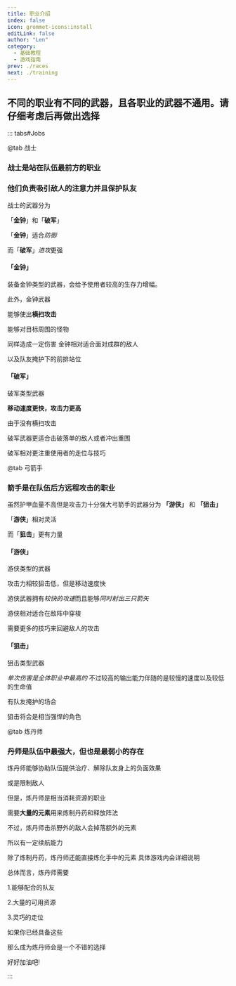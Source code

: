 ```yaml
---
title: 职业介绍
index: false
icon: grommet-icons:install
editLink: false
author: "Len"
category:
  - 基础教程
  - 游戏指南
prev: ./races
next: ./training
---
```




##  不同的职业有不同的武器，且各职业的武器不通用。请仔细考虑后再做出选择

::: tabs#Jobs

@tab 战士

### 战士是站在队伍最前方的职业

### 他们负责吸引敌人的注意力并且保护队友

战士的武器分为

「**金钟**」和「**破军**」

「**金钟**」适合*防御*

 而「**破军**」*进攻*更强



#### 「金钟」

装备金钟类型的武器，会给予使用者较高的生存力增幅。

此外，金钟武器

能够使出**横扫攻击**

能够对目标周围的怪物

同样造成一定伤害
金钟相对适合面对成群的敌人

以及队友掩护下的前排站位

#### 「破军」

破军类型武器

**移动速度更快，攻击力更高**

由于没有横扫攻击

破军武器更适合击破落单的敌人或者冲出重围

破军相对更注重使用者的走位与技巧

@tab 弓箭手

### 箭手是在队伍后方远程攻击的职业

虽然护甲血量不高但是攻击力十分强大弓箭手的武器分为
 **「游侠」** 和 **「狙击」**

 「**游侠**」相对灵活

而「**狙击**」更有力量

#### 「游侠」

游侠类型的武器

攻击力相较狙击低，但是移动速度快

游侠武器拥有*较快的攻速*而且能够*同时射出三只箭矢*

游侠相对适合在敌阵中穿梭

需要更多的技巧来回避敌人的攻击

#### 「狙击」

狙击类型武器

*单次伤害是全体职业中最高的*
不过较高的输出能力伴随的是较慢的速度以及较低的生命值

有队友掩护的场合

狙击将会是相当强悍的角色

@tab 炼丹师

### 丹师是队伍中**最强大**，但也是**最弱小**的存在

炼丹师能够协助队伍提供治疗、解除队友身上的负面效果

或是限制敌人

但是，炼丹师是相当消耗资源的职业

需要**大量的元素**用来炼制丹药和释放阵法

不过，炼丹师击杀野外的敌人会掉落额外的元素

所以有一定续航能力

除了炼制丹药，炼丹师还能直接炼化手中的元素
具体游戏内会详细说明

总体而言，炼丹师需要

1.能够配合的队友

2.大量的可用资源

3.灵巧的走位

如果你已经具备这些

那么成为炼丹师会是一个不错的选择

好好加油吧!

:::